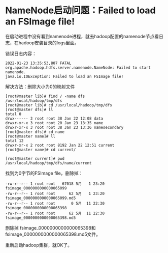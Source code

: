 # NameNode启动问题：Failed to load an FSImage file!
在启动进程中没有看到namenode进程，就去hadoop配置的namenode节点看日志，在hadoop安装目录的logs里面。

错误日志内容：
```text
2022-01-23 13:35:53,807 FATAL org.apache.hadoop.hdfs.server.namenode.NameNode: Failed to start namenode.
java.io.IOException: Failed to load an FSImage file!
```

解决方法：删除大小为0的映射文件
```text
[root@master lib]# find / -name dfs
/usr/local/hadoop/tmp/dfs
[root@master lib]# cd /usr/local/hadoop/tmp/dfs
[root@master dfs]# ll
total 0
drwx------ 3 root root 38 Jan 22 12:08 data
drwxr-xr-x 3 root root 20 Jan 23 13:35 name
drwxr-xr-x 3 root root 38 Jan 23 13:36 namesecondary
[root@master dfs]# cd name
[root@master name]# ll
total 12
drwxr-xr-x 2 root root 8192 Jan 22 12:51 current
[root@master name]# cd current/

[root@master current]# pwd
/usr/local/hadoop/tmp/dfs/name/current
```
找到为0字节的FSImage file，删除掉：
```text
-rw-r--r-- 1 root root   67018 5月   1 23:20 fsimage_0000000000000065099
-rw-r--r-- 1 root root      62 5月   1 23:20 fsimage_0000000000000065099.md5
-rw-r--r-- 1 root root       0 5月  11 22:30 fsimage_0000000000000065398
-rw-r--r-- 1 root root      62 5月  11 22:30 fsimage_0000000000000065398.md5
```
删除掉 fsimage_0000000000000065398和fsimage_0000000000000065398.md5文件。

重新启动hadoop集群，就OK了。